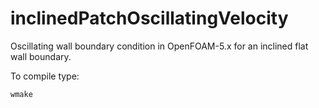 # inclinedPatchOscillatingVelocity

Oscillating wall boundary condition in OpenFOAM-5.x for an inclined flat wall boundary.

To compile type:
```
wmake
```
